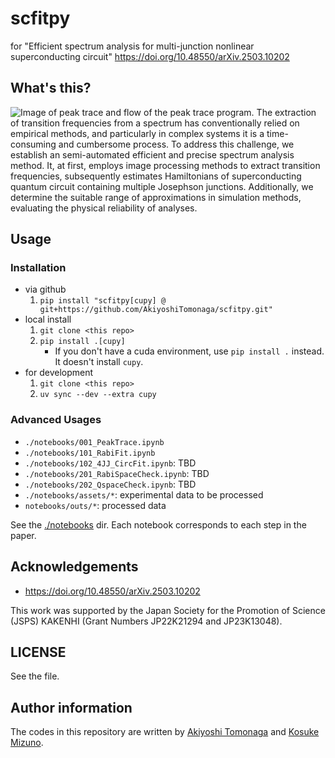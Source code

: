 # scfitpy
for "Efficient spectrum analysis for multi-junction nonlinear superconducting circuit"
https://doi.org/10.48550/arXiv.2503.10202

## What's this?

![Image of peak trace and flow of the peak trace program.](./images/image.png)
The extraction of transition frequencies from a spectrum has conventionally relied on empirical methods, and particularly in complex systems it is a time-consuming and cumbersome process. To address this challenge, we establish an semi-automated efficient and precise spectrum analysis method. It, at first, employs image processing methods to extract transition frequencies, subsequently estimates Hamiltonians of superconducting quantum circuit containing multiple Josephson junctions. Additionally, we determine the suitable range of approximations in simulation methods, evaluating the physical reliability of analyses.

## Usage

### Installation

- via github
  1. `pip install "scfitpy[cupy] @ git+https://github.com/AkiyoshiTomonaga/scfitpy.git"`
- local install
  1. `git clone <this repo>`
  1. `pip install .[cupy]`
     - If you don't have a cuda environment, use `pip install .` instead. It doesn't install `cupy`.
- for development
  1. `git clone <this repo>`
  1. `uv sync --dev --extra cupy`


### Advanced Usages

- `./notebooks/001_PeakTrace.ipynb`
- `./notebooks/101_RabiFit.ipynb`
- `./notebooks/102_4JJ_CircFit.ipynb`: TBD
- `./notebooks/201_RabiSpaceCheck.ipynb`: TBD
- `./notebooks/202_QspaceCheck.ipynb`: TBD
- `./notebooks/assets/*`: experimental data to be processed
- `notebooks/outs/*`: processed data

See the [./notebooks](notebooks) dir.
Each notebook corresponds to each step in the paper.


## Acknowledgements

- https://doi.org/10.48550/arXiv.2503.10202

This work was supported by the Japan Society for the Promotion of Science (JSPS) KAKENHI (Grant Numbers JP22K21294 and JP23K13048).

## LICENSE

See the <LICENSE> file.

## Author information

The codes in this repository are written by [Akiyoshi Tomonaga](https://github.com/AkiyoshiTomonaga) and [Kosuke Mizuno](https://github.com/KosukeMizunoAIST).
